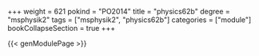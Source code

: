 +++
weight = 621
pokind = "PO2014"
title = "physics62b"
degree = "msphysik2"
tags = ["msphysik2", "physics62b"]
categories = ["module"]
bookCollapseSection = true
+++

{{< genModulePage >}}
